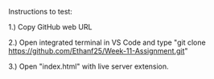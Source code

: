 Instructions to test:

1.) Copy GitHub web URL

2.) Open integrated terminal in VS Code and type "git clone https://github.com/Ethanf25/Week-11-Assignment.git"

3.) Open "index.html" with live server extension.

